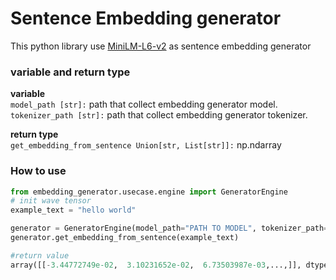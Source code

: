 # Sentence Embedding generator
This python library use [MiniLM-L6-v2](https://huggingface.co/sentence-transformers/all-MiniLM-L6-v2) as sentence embedding generator

### variable and return type
**variable**\
`model_path [str]:` path that collect embedding generator model.\
`tokenizer_path [str]:` path that collect embedding generator tokenizer.

**return type**\
`get_embedding_from_sentence Union[str, List[str]]:` np.ndarray

### How to use
```python
from embedding_generator.usecase.engine import GeneratorEngine
# init wave tensor
example_text = "hello world"

generator = GeneratorEngine(model_path="PATH TO MODEL", tokenizer_path="PATH TO TOKENIZER")
generator.get_embedding_from_sentence(example_text)

#return value
array([[-3.44772749e-02,  3.10231652e-02,  6.73503987e-03,...,]], dtype=float32)
```
